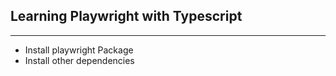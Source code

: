 ## Learning Playwright with Typescript
___________________

- Install playwright Package
- Install other dependencies